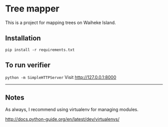 # Tree mapper

This is a project for mapping trees on Waiheke Island.

## Installation

```
pip install -r requirements.txt
```

## To run verifier


`python -m SimpleHTTPServer`
Visit http://127.0.0.1:8000

---

## Notes

As always, I recommend using virtualenv for managing modules.

http://docs.python-guide.org/en/latest/dev/virtualenvs/
